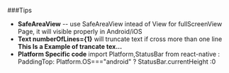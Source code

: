 ###Tips
* **SafeAreaView** -- use SafeAreaView intead of View for fullScreenView Page, it will visible properly in Android/iOS
* **Text numberOfLines={1}** will truncate text if cross more than one line **This Is a Example of trancate tex...**
* **Platform Specific code**  import Platform,StatusBar from react-native  : PaddingTop: Platform.OS==="android" ? StatusBar.currentHeight :0 
